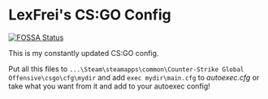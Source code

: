 # LexFrei's CS:GO Config
[![FOSSA Status](https://app.fossa.io/api/projects/git%2Bgithub.com%2Flexfrei%2FCSGO.cfg.svg?type=shield)](https://app.fossa.io/projects/git%2Bgithub.com%2Flexfrei%2FCSGO.cfg?ref=badge_shield)


This is my constantly updated CS:GO config.

Put all this files to  `...\Steam\steamapps\common\Counter-Strike Global Offensive\csgo\cfg\mydir` and add `exec mydir\main.cfg` to *autoexec.cfg* or take what you want from it and add to your autoexec config! 
